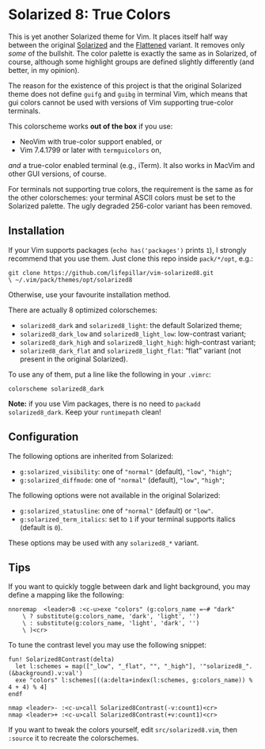 # Solarized 8: True Colors

This is yet another Solarized theme for Vim. It places itself half way between
the original [Solarized](https://github.com/altercation/vim-colors-solarized)
and the [Flattened](https://github.com/romainl/flattened) variant. It
removes only *some* of the bullshit. The color palette is exactly the same as
in Solarized, of course, although some highlight groups are defined slightly
differently (and better, in my opinion).

The reason for the existence of this project is that the original Solarized
theme does not define `guifg` and `guibg` in terminal Vim, which means that gui
colors cannot be used with versions of Vim supporting true-color terminals.

This colorscheme works **out of the box** if you use:

- NeoVim with true-color support enabled, or
- Vim 7.4.1799 or later with `termguicolors` on,

*and* a true-color enabled terminal (e.g., iTerm). It also works in MacVim and other
GUI versions, of course.

For terminals not supporting true colors, the requirement is the same as for
the other colorschemes: your terminal ASCII colors must be set to the Solarized
palette. The ugly degraded 256-color variant has been removed.


## Installation

If your Vim supports packages (`echo has('packages')` prints `1`), I strongly
recommend that you use them. Just clone this repo inside `pack/*/opt`, e.g.:

    git clone https://github.com/lifepillar/vim-solarized8.git
    \ ~/.vim/pack/themes/opt/solarized8

Otherwise, use your favourite installation method.

There are actually 8 optimized colorschemes:

- `solarized8_dark` and `solarized8_light`: the default Solarized theme;
- `solarized8_dark_low` and `solarized8_light_low`: low-contrast variant;
- `solarized8_dark_high` and `solarized8_light_high`: high-contrast variant;
- `solarized8_dark_flat` and `solarized8_light_flat`: “flat” variant (not
  present in the original Solarized).

To use any of them, put a line like the following in your `.vimrc`:

    colorscheme solarized8_dark

**Note:** if you use Vim packages, there is no need to `packadd
solarized8_dark`. Keep your `runtimepath` clean!


## Configuration

The following options are inherited from Solarized:

- `g:solarized_visibility`: one of `"normal"` (default), `"low"`, `"high"`;
- `g:solarized_diffmode`: one of `"normal"` (default), `"low"`, `"high"`;

The following options were not available in the original Solarized:

- `g:solarized_statusline`: one of `"normal"` (default) or `"low"`.
- `g:solarized_term_italics`: set to `1` if your terminal supports italics
  (default is `0`).

These options may be used with any `solarized8_*` variant.


## Tips

If you want to quickly toggle between dark and light background, you may define
a mapping like the following:

```
nnoremap  <leader>B :<c-u>exe "colors" (g:colors_name =~# "dark"
    \ ? substitute(g:colors_name, 'dark', 'light', '')
    \ : substitute(g:colors_name, 'light', 'dark', '')
    \ )<cr>
```

To tune the contrast level you may use the following snippet:

```
fun! Solarized8Contrast(delta)
  let l:schemes = map(["_low", "_flat", "", "_high"], '"solarized8_".(&background).v:val')
  exe "colors" l:schemes[((a:delta+index(l:schemes, g:colors_name)) % 4 + 4) % 4]
endf

nmap <leader>- :<c-u>call Solarized8Contrast(-v:count1)<cr>
nmap <leader>+ :<c-u>call Solarized8Contrast(+v:count1)<cr>
```

If you want to tweak the colors yourself, edit `src/solarized8.vim`, then `:source`
it to recreate the colorschemes.

